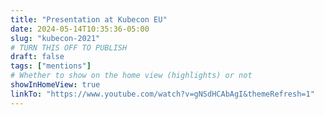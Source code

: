 ```yaml
---
title: "Presentation at Kubecon EU"
date: 2024-05-14T10:35:36-05:00
slug: "kubecon-2021"
# TURN THIS OFF TO PUBLISH
draft: false
tags: ["mentions"]
# Whether to show on the home view (highlights) or not
showInHomeView: true
linkTo: "https://www.youtube.com/watch?v=gNSdHCAbAgI&themeRefresh=1"
---
```

